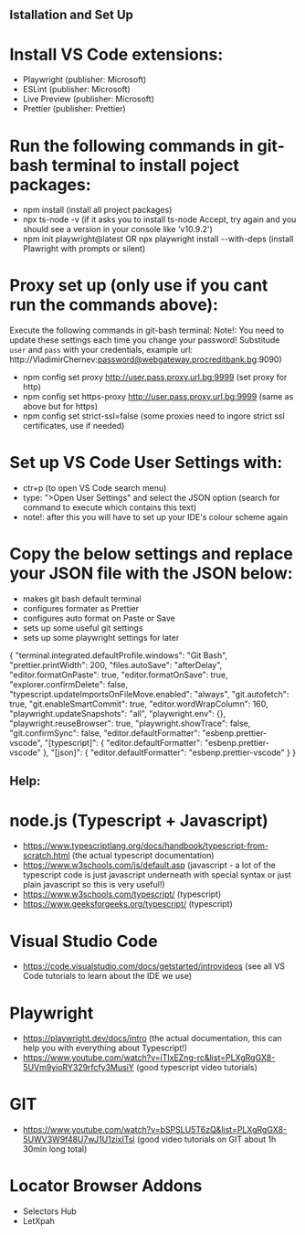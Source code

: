 ## Istallation and Set Up


# Install VS Code extensions:

- Playwright (publisher: Microsoft)
- ESLint (publisher: Microsoft)
- Live Preview (publisher: Microsoft)
- Prettier (publisher: Prettier)

# Run the following commands in git-bash terminal to install poject packages:

- npm install (install all project packages)
- npx ts-node -v (if it asks you to install ts-node Accept, try again and you should see a version in your console like 'v10.9.2')
- npm init playwright@latest    OR    npx playwright install --with-deps  (install Plawright with prompts or silent)

# Proxy set up (only use if you cant run the commands above):
Execute the following commands in git-bash terminal:
Note!: You need to update these settings each time you change your password!
Substitude `user` and `pass` with your credentials, example url: http://VladimirChernev:password@webgateway.procreditbank.bg:9090)
- npm config set proxy http://user.pass.proxy.url.bg:9999  (set proxy for http)
- npm config set https-proxy http://user.pass.proxy.url.bg:9999  (same as above but for https)
- npm config set strict-ssl=false  (some proxies need to ingore strict ssl certificates, use if needed)

# Set up VS Code User Settings with:

- ctr+p (to open VS Code search menu)
- type: ">Open User Settings" and select the JSON option (search for command to execute which contains this text)
- note!: after this you will have to set up your IDE's colour scheme again

# Copy the below settings and replace your JSON file with the JSON below:

- makes git bash default terminal
- configures formater as Prettier
- configures auto format on Paste or Save
- sets up some useful git settings
- sets up some playwright settings for later

{
    "terminal.integrated.defaultProfile.windows": "Git Bash",
    "prettier.printWidth": 200,
    "files.autoSave": "afterDelay",
    "editor.formatOnPaste": true,
    "editor.formatOnSave": true,
    "explorer.confirmDelete": false,
    "typescript.updateImportsOnFileMove.enabled": "always",
    "git.autofetch": true,
    "git.enableSmartCommit": true,
    "editor.wordWrapColumn": 160,
    "playwright.updateSnapshots": "all",
    "playwright.env": {},
    "playwright.reuseBrowser": true,
    "playwright.showTrace": false,
    "git.confirmSync": false,
    "editor.defaultFormatter": "esbenp.prettier-vscode",
    "[typescript]": {
        "editor.defaultFormatter": "esbenp.prettier-vscode"
    },
    "[json]": {
        "editor.defaultFormatter": "esbenp.prettier-vscode"
    }
}

## Help:

# node.js (Typescript + Javascript)

- https://www.typescriptlang.org/docs/handbook/typescript-from-scratch.html (the actual typescript documentation)
- https://www.w3schools.com/js/default.asp (javascript - a lot of the typescript code is just javascript underneath with special syntax or just plain javascript so this is very useful!)
- https://www.w3schools.com/typescript/ (typescript)
- https://www.geeksforgeeks.org/typescript/ (typescript)

# Visual Studio Code

- https://code.visualstudio.com/docs/getstarted/introvideos (see all VS Code tutorials to learn about the IDE we use)

# Playwright

- https://playwright.dev/docs/intro (the actual documentation, this can help you with everything about Typescript!)
- https://www.youtube.com/watch?v=iTIxEZng-rc&list=PLXgRgGX8-5UVm9yioRY329rfcfy3MusiY (good typescript video tutorials)

# GIT

- https://www.youtube.com/watch?v=bSPSLU5T6zQ&list=PLXgRgGX8-5UWV3W9f48U7wJ1U1zixITsl (good video tutorials on GIT about 1h 30min long total)

# Locator Browser Addons

- Selectors Hub
- LetXpah
